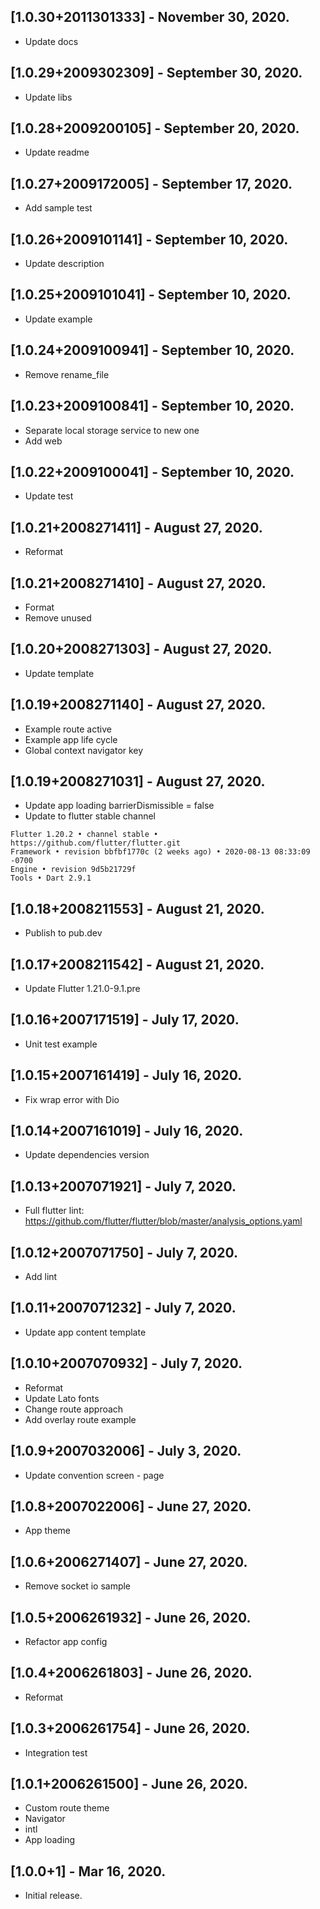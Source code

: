 ## [1.0.30+2011301333] - November 30, 2020.

* Update docs

## [1.0.29+2009302309] - September 30, 2020.

* Update libs

## [1.0.28+2009200105] - September 20, 2020.

* Update readme

## [1.0.27+2009172005] - September 17, 2020.

* Add sample test

## [1.0.26+2009101141] - September 10, 2020.

* Update description

## [1.0.25+2009101041] - September 10, 2020.

* Update example

## [1.0.24+2009100941] - September 10, 2020.

* Remove rename_file

## [1.0.23+2009100841] - September 10, 2020.

* Separate local storage service to new one
* Add web

## [1.0.22+2009100041] - September 10, 2020.

* Update test

## [1.0.21+2008271411] - August 27, 2020.

* Reformat

## [1.0.21+2008271410] - August 27, 2020.

* Format
* Remove unused 

## [1.0.20+2008271303] - August 27, 2020.

* Update template 

## [1.0.19+2008271140] - August 27, 2020.

* Example route active
* Example app life cycle
* Global context navigator key

## [1.0.19+2008271031] - August 27, 2020.

* Update app loading barrierDismissible = false
* Update to flutter stable channel
```
Flutter 1.20.2 • channel stable • https://github.com/flutter/flutter.git
Framework • revision bbfbf1770c (2 weeks ago) • 2020-08-13 08:33:09 -0700
Engine • revision 9d5b21729f
Tools • Dart 2.9.1
``` 

## [1.0.18+2008211553] - August 21, 2020.

* Publish to pub.dev

## [1.0.17+2008211542] - August 21, 2020.

* Update Flutter 1.21.0-9.1.pre

## [1.0.16+2007171519] - July 17, 2020.

* Unit test example

## [1.0.15+2007161419] - July 16, 2020.

* Fix wrap error with Dio

## [1.0.14+2007161019] - July 16, 2020.

* Update dependencies version

## [1.0.13+2007071921] - July 7, 2020.

* Full flutter lint: https://github.com/flutter/flutter/blob/master/analysis_options.yaml

## [1.0.12+2007071750] - July 7, 2020.

* Add lint

## [1.0.11+2007071232] - July 7, 2020.

* Update app content template

## [1.0.10+2007070932] - July 7, 2020.

* Reformat
* Update Lato fonts
* Change route approach
* Add overlay route example

## [1.0.9+2007032006] - July 3, 2020.

* Update convention screen - page

## [1.0.8+2007022006] - June 27, 2020.

* App theme

## [1.0.6+2006271407] - June 27, 2020.

* Remove socket io sample

## [1.0.5+2006261932] - June 26, 2020.

* Refactor app config

## [1.0.4+2006261803] - June 26, 2020.

* Reformat

## [1.0.3+2006261754] - June 26, 2020.

* Integration test

## [1.0.1+2006261500] - June 26, 2020.

* Custom route theme
* Navigator
* intl
* App loading

## [1.0.0+1] - Mar 16, 2020.

* Initial release.
